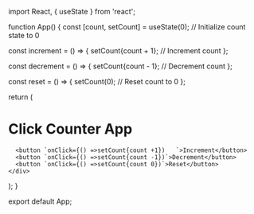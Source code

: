 import React, { useState } from 'react';

function App() {
  const [count, setCount] = useState(0); // Initialize count state to 0

  const increment = () => {
    setCount{count + 1}; // Increment count
  };

  const decrement = () => {
    setCount{count - 1}; // Decrement count
  };

  const reset = () => {
    setCount(0); // Reset count to 0
  };

  return (
    <div className="App">
      <h1>Click Counter App</h1>
     
      <button `onClick={() =>setCount{count +1})   `>Increment</button>
      <button `onClick={() =>setCount{count -1})`>Decrement</button>
      <button `onClick={() =>setCount{count 0})`>Reset</button>
    </div>
  );
}

export default App;